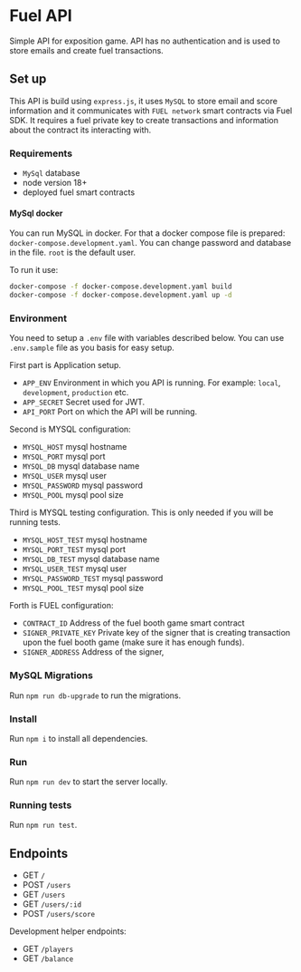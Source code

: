 # Fuel API

Simple API for exposition game. API has no authentication and is used to store emails and create fuel transactions.

## Set up

This API is build using `express.js`, it uses `MySQL` to store email and score information and it communicates with `FUEL network` smart contracts via Fuel SDK.
It requires a fuel private key to create transactions and information about the contract its interacting with.

### Requirements

- `MySql` database
- node version 18+
- deployed fuel smart contracts

#### MySql docker

You can run MySQL in docker. For that a docker compose file is prepared: `docker-compose.development.yaml`. You can change password and database in the file. `root` is the default user.

To run it use:

```sh
docker-compose -f docker-compose.development.yaml build
docker-compose -f docker-compose.development.yaml up -d
```

### Environment

You need to setup a `.env` file with variables described below. You can use `.env.sample` file as you basis for easy setup.

First part is Application setup.

- `APP_ENV` Environment in which you API is running. For example: `local`, `development`, `production` etc.
- `APP_SECRET` Secret used for JWT.
- `API_PORT` Port on which the API will be running.

Second is MYSQL configuration:

- `MYSQL_HOST` mysql hostname
- `MYSQL_PORT` mysql port
- `MYSQL_DB` mysql database name
- `MYSQL_USER` mysql user
- `MYSQL_PASSWORD` mysql password
- `MYSQL_POOL` mysql pool size

Third is MYSQL testing configuration. This is only needed if you will be running tests.

- `MYSQL_HOST_TEST` mysql hostname
- `MYSQL_PORT_TEST` mysql port
- `MYSQL_DB_TEST` mysql database name
- `MYSQL_USER_TEST` mysql user
- `MYSQL_PASSWORD_TEST` mysql password
- `MYSQL_POOL_TEST` mysql pool size

Forth is FUEL configuration:

- `CONTRACT_ID` Address of the fuel booth game smart contract
- `SIGNER_PRIVATE_KEY` Private key of the signer that is creating transaction upon the fuel booth game (make sure it has enough funds).
- `SIGNER_ADDRESS` Address of the signer,

### MySQL Migrations

Run `npm run db-upgrade` to run the migrations.

### Install

Run `npm i` to install all dependencies.

### Run

Run `npm run dev` to start the server locally.

### Running tests

Run `npm run test`.

## Endpoints

- GET `/`
- POST `/users`
- GET `/users`
- GET `/users/:id`
- POST `/users/score`

Development helper endpoints:

- GET `/players`
- GET `/balance`

```

```
